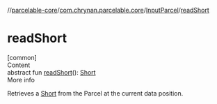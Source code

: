 //[parcelable-core](../../../index.md)/[com.chrynan.parcelable.core](../index.md)/[InputParcel](index.md)/[readShort](read-short.md)



# readShort  
[common]  
Content  
abstract fun [readShort](read-short.md)(): [Short](https://kotlinlang.org/api/latest/jvm/stdlib/kotlin/-short/index.html)  
More info  


Retrieves a [Short](https://kotlinlang.org/api/latest/jvm/stdlib/kotlin/-short/index.html) from the Parcel at the current data position.

  




